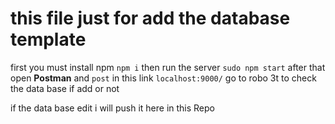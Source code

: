 # this file just for add the database template
first you must install npm `npm i` 
then run the server `sudo npm start`
after that open **Postman** and `post` in this link `localhost:9000/`
go to robo 3t to check the data base if add or not 

if the data base edit i will push it here in this Repo 
